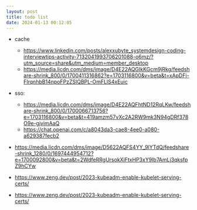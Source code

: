 ```yaml
---
layout: post
title: todo list
date: 2024-01-13 00:12:05
---
```


- cache
    - https://www.linkedin.com/posts/alexxubyte_systemdesign-coding-interviewtips-activity-7132041993706201088-o6mz/?utm_source=share&utm_medium=member_desktop
    - https://media.licdn.com/dms/image/D4E22AQGIkKGcm9jRkg/feedshare-shrink_800/0/1700411316862?e=1703116800&v=beta&t=xApDFj-FlrqnhbB14npoFPzZSlQBPL-OmFLlS4xEuic

- sso:
    - https://media.licdn.com/dms/image/D4E22AQFhtND12RqLKw/feedshare-shrink_800/0/1700066713756?e=1703116800&v=beta&t=419amzm57vXc2A2RW9mk3N94gDRf378O9e-gjvimAaQ
    - https://chat.openai.com/c/a8043da3-cae8-4ee0-a080-a629387fecb2
- https://media.licdn.com/dms/image/D5622AQFS4YY_9lYTdQ/feedshare-shrink_1280/0/1697444954712?e=1700092800&v=beta&t=2WdfeRRgUrsokXiFtxHP3xY9Ib7AmLj3qksfpZ9hCYw

- https://www.zeng.dev/post/2023-kubeadm-enable-kubelet-serving-certs/
- https://www.zeng.dev/post/2023-kubeadm-enable-kubelet-serving-certs/
